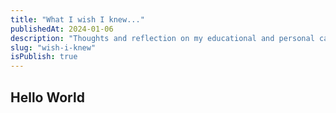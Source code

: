```yaml
---
title: "What I wish I knew..."
publishedAt: 2024-01-06
description: "Thoughts and reflection on my educational and personal career, in retrospect."
slug: "wish-i-knew"
isPublish: true
---
```


## Hello World
